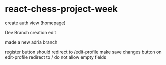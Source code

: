 # react-chess-project-week

create auth view (homepage)

Dev Branch creation edit

made a new adria branch

register button should redirect to /edit-profile
make save changes button on edit-profile redirect to /
do not allow empty fields
